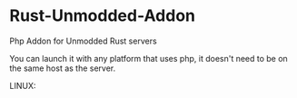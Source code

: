 Rust-Unmodded-Addon
===================

Php Addon for Unmodded Rust servers

You can launch it with any platform that uses php, it doesn't need to be on the same host as the server.


LINUX:
